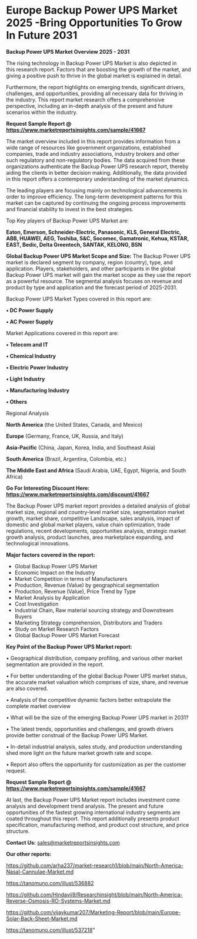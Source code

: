 # Europe Backup Power UPS Market 2025 -Bring Opportunities To Grow In Future 2031

<Strong> Backup Power UPS Market Overview 2025 - 2031</strong>

The rising technology in Backup Power UPS Market is also depicted in this research report. Factors that are boosting the growth of the market, and giving a positive push to thrive in the global market is explained in detail.

Furthermore, the report highlights on emerging trends, significant drivers, challenges, and opportunities, providing all necessary data for thriving in the industry. This report market research offers a comprehensive perspective, including an in-depth analysis of the present and future scenarios within the industry.

<strong>Request Sample Report @ <a href=https://www.marketreportsinsights.com/sample/41667>https://www.marketreportsinsights.com/sample/41667</a></strong>

The market overview included in this report provides information from a wide range of resources like government organizations, established companies, trade and industry associations, industry brokers and other such regulatory and non-regulatory bodies. The data acquired from these organizations authenticate the Backup Power UPS research report, thereby aiding the clients in better decision making. Additionally, the data provided in this report offers a contemporary understanding of the market dynamics.

The leading players are focusing mainly on technological advancements in order to improve efficiency. The long-term development patterns for this market can be captured by continuing the ongoing process improvements and financial stability to invest in the best strategies.

Top Key players of Backup Power UPS Market are:

<strong>Eaton, Emerson, Schneider-Electric, Panasonic, KLS, General Electric, ABB, HUAWEI, AEG, Toshiba, S&C, Socomec, Gamatronic, Kehua, KSTAR, EAST, Bedic, Delta Greentech, SANTAK, KELONG, BSN</strong>

<strong><b>Global Backup Power UPS Market Scope and Size:</b></strong>
The Backup Power UPS market is declared segment by company, region (country), type, and application. Players, stakeholders, and other participants in the global Backup Power UPS market will gain the market scope as they use the report as a powerful resource. The segmental analysis focuses on revenue and product by type and application and the forecast period of 2025-2031.

Backup Power UPS Market Types covered in this report are:

<strong>•  DC Power Supply

•  AC Power Supply</strong>

Market Applications covered in this report are:

<strong>•  Telecom and IT

•  Chemical Industry

•  Electric Power Industry

•  Light Industry

•  Manufacturing Industry

•  Others</strong> 

Regional Analysis

<strong>North America</strong> (the United States, Canada, and Mexico)

<strong>Europe</strong> (Germany, France, UK, Russia, and Italy)

<strong>Asia-Pacific</strong> (China, Japan, Korea, India, and Southeast Asia)

<strong>South America</strong> (Brazil, Argentina, Colombia, etc.)

<strong>The Middle East and Africa</strong> (Saudi Arabia, UAE, Egypt, Nigeria, and South Africa)

<strong>Go For Interesting Discount Here: <a href=https://www.marketreportsinsights.com/discount/41667>https://www.marketreportsinsights.com/discount/41667</a></strong>

The Backup Power UPS market report provides a detailed analysis of global market size, regional and country-level market size, segmentation market growth, market share, competitive Landscape, sales analysis, impact of domestic and global market players, value chain optimization, trade regulations, recent developments, opportunities analysis, strategic market growth analysis, product launches, area marketplace expanding, and technological innovations.

<strong><b>Major factors covered in the report:</b></strong>
<ul>
  <li>Global Backup Power UPS Market </li>
  <li>Economic Impact on the Industry</li>
  <li>Market Competition in terms of Manufacturers</li>
  <li>Production, Revenue (Value) by geographical segmentation</li>
  <li>Production, Revenue (Value), Price Trend by Type</li>
  <li>Market Analysis by Application</li>
  <li>Cost Investigation</li>
  <li>Industrial Chain, Raw material sourcing strategy and Downstream Buyers</li>
  <li>Marketing Strategy comprehension, Distributors and Traders</li>
  <li>Study on Market Research Factors</li>
  <li>Global Backup Power UPS Market Forecast</li>
</ul>

<strong><b>Key Point of the Backup Power UPS Market report:</b></strong>

• Geographical distribution, company profiling, and various other market segmentation are provided in the report.

• For better understanding of the global Backup Power UPS market status, the accurate market valuation which comprises of size, share, and revenue are also covered.

• Analysis of the competitive dynamic factors better extrapolate the complete market overview

• What will be the size of the emerging Backup Power UPS market in 2031?

• The latest trends, opportunities and challenges, and growth drivers provide better construal of the Backup Power UPS Market.

• In-detail industrial analysis, sales study, and production understanding shed more light on the future market growth rate and scope.

• Report also offers the opportunity for customization as per the customer request.

<strong>Request Sample Report @ <a href=https://www.marketreportsinsights.com/sample/41667>https://www.marketreportsinsights.com/sample/41667</a></strong>

At last, the Backup Power UPS Market report includes investment come analysis and development trend analysis. The present and future opportunities of the fastest growing international industry segments are coated throughout this report. This report additionally presents product specification, manufacturing method, and product cost structure, and price structure.

<strong>Contact Us:</strong>
sales@marketreportsinsights.com

<strong>Our other reports:</strong>

<a href=https://github.com/arha237/market-research1/blob/main/North-America-Nasal-Cannulae-Market.md>https://github.com/arha237/market-research1/blob/main/North-America-Nasal-Cannulae-Market.md</a>

<a href=https://tanomuno.com/illust/536882>https://tanomuno.com/illust/536882</a>

<a href=https://github.com/Hindavii9/Researchinsight/blob/main/North-America-Reverse-Osmosis-RO-Systems-Market.md>https://github.com/Hindavii9/Researchinsight/blob/main/North-America-Reverse-Osmosis-RO-Systems-Market.md</a>

<a href=https://github.com/vijaykumar207/Marketing-Report/blob/main/Europe-Solar-Back-Sheet-Market.md>https://github.com/vijaykumar207/Marketing-Report/blob/main/Europe-Solar-Back-Sheet-Market.md</a>

<a href=https://tanomuno.com/illust/537218>https://tanomuno.com/illust/537218</a>"
